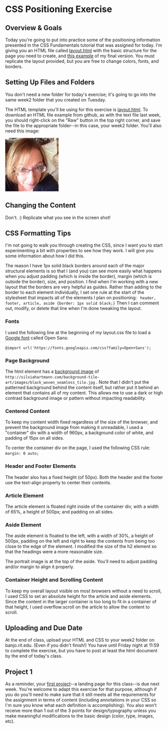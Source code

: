 # CSS Positioning Exercise

## Overview & Goals
Today you're going to put into practice some of the positioning information presented in the CSS Fundamentals tutorial that was assigned for today. I'm giving you an HTML file called [layout.html](layout.html) with the basic structure for the page you need to create, and [this example](layout.png) of my final version. You must replicate the layout provided, but you are free to change colors, fonts, and borders.  

## Setting Up Files and Folders
You don't need a new folder for today's exercise; it's going to go into the same week2 folder that you created on Tuesday. 

The HTML template you'll be using for this exercise is [layout.html](layout.html). To download an HTML file example from github, as with the text file last week, you should right-click on the "Raw" button in the top right corner, and save the file to the appropriate folder--in this case, your week2 folder. You'll also need this image: 

![lawley.jpg](lawley.jpg)

## Changing the Content
Don't. :) Replicate what you see in the screen shot!

## CSS Formatting Tips
I'm not going to walk you through creating the CSS, since I want you to start experimenting a bit with properties to see how they work. I will give you some information about how I did this. 

The reason I have 1px solid black borders around each of the major structural elements is so that I (and you) can see more easily what happens when you adjust padding (which is inside the border), margin (which is outside the border), size, and position. I find when I'm working with a new layout that the borders are very helpful as guides. Rather than adding to the border to each element individually, I set one rule at the start of the stylesheet that impacts all of the elements I plan on positioning:
``` header, footer, article, aside {border: 1px solid black;}```
Then I can comment out, modify, or delete that line when I'm done tweaking the layout. 

### Fonts
I used the following line at the beginning of my layout.css file to load a [Google font](https://fonts.google.com/) called Open Sans:

`@import url('https://fonts.googleapis.com/css?family=Open+Sans');`

### Page Background
The html element has a [background image](http://www.w3schools.com/cssref/pr_background-image.asp) of `http://silviahartmann.com/background-tile-art/images/black_woven_seamless_tile.jpg` . Note that I didn't put the patterned background behind the content itself, but rather put it behind an element that contains all of my content. This allows me to use a dark or high contrast background image or pattern without impacting readability. 

### Centered Content
To keep my content width fixed regardless of the size of the browser, and prevent the background image from making it unreadable, I used a "container" div with a width of 960px, a background color of white, and padding of 15px on all sides. 

To center the container div on the page, I used the following CSS rule:
`margin: 0 auto;`

### Header and Footer Elements
The header also has a fixed height (of 50px). Both the header and the footer use the text-align property to center their contents. 

### Article Element
The article element is floated right inside of the container div, with a width of 65%, a height of 500px; and padding on all sides.


### Aside Element
The aside element is floated to the left, with a width of 30%, a height of 500px, padding on the left and right to keep the contents from being too close to the edge of the element. I modified the size of the h2 element so that the headings were a more reasonable size.

The portrait image is at the top of the aside. You'll need to adjust padding and/or margin to align it properly.  

### Container Height and Scrolling Content
To keep my overall layout visible on most browsers without a need to scroll, I used CSS to set an absolute height for the article and aside elements. Since the content in the larger container is too long to fit in a container of that height, I used overflow:scroll on the article to allow the content to scroll.

## Uploading and Due Date
At the end of class, upload your HTML and CSS to your week2 folder on banjo.rit.edu. (Even if you didn't finish!) You have until Friday night at 11:59 to complete the exercise, but you have to post at least the html document by the end of today's class. 

## Project 1
As a reminder, your [first project](../../projects/project1.md)--a landing page for this class--is due next week. You're welcome to adapt this exercise for that purpose, although if you do you'll need to make sure that it still meets all the requirements for the assignment in terms of content (including annotations in your CSS so I'm sure you know what each definition is accomplishing). You also won't receive more than 1 out of the 3 points for design/typography unless you make meaningful modifications to the basic design (color, type, images, etc).  
